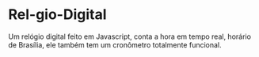 # Rel-gio-Digital
Um relógio digital feito em Javascript, conta a hora em tempo real, horário de Brasília, ele também tem um cronômetro totalmente funcional.

